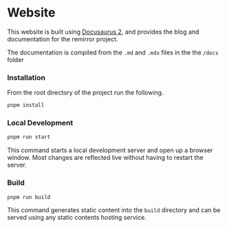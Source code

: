 # Website

This website is built using [Docusaurus 2](https://v2.docusaurus.io/), and provides the blog and
documentation for the remirror project.

The documentation is compiled from the `.md` and `.mdx` files in the the `/docs` folder

### Installation

From the root directory of the project run the following.

```bash
pnpm install
```

### Local Development

```bash
pnpm run start
```

This command starts a local development server and open up a browser window. Most changes are
reflected live without having to restart the server.

### Build

```bash
pnpm run build
```

This command generates static content into the `build` directory and can be served using any static
contents hosting service.
